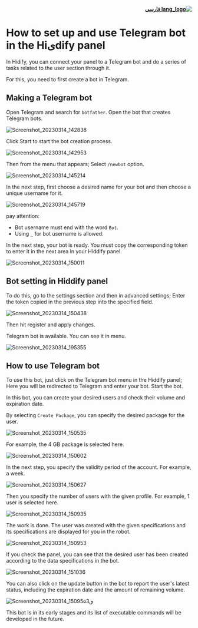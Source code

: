 <div dir="rtl">

[**![lang_logo](https://raw.githubusercontent.com/stevenrskelton/flag-icon/master/png/16/country-4x3/ir.png) فارسی**](https://github.com/hiddify/hiddify-config/wiki/%D9%86%D8%AD%D9%88%D9%87-%D8%AA%D9%86%D8%B8%DB%8C%D9%85-%D9%88-%D8%A7%D8%B3%D8%AA%D9%81%D8%A7%D8%AF%D9%87-%D8%A7%D8%B2-%D8%A8%D8%A7%D8%AA-%D8%AA%D9%84%DA%AF%D8%B1%D8%A7%D9%85-%D8%AF%D8%B1-%D9%BE%D9%86%D9%84-%D9%87%DB%8C%D8%AF%DB%8C%D9%81%D8%A7%DB%8C)
</div>

# How to set up and use Telegram bot in the Hiیdify panel
In Hidify, you can connect your panel to a Telegram bot and do a series of tasks related to the user section through it.

For this, you need to first create a bot in Telegram.

## Making a Telegram bot
Open Telegram and search for `botfather`. Open the bot that creates Telegram bots.

![Screenshot_20230314_142838](https://user-images.githubusercontent.com/125398461/225078284-c19909fb-5c03-45d4-9666-9919ae4536f4.png)

Click Start to start the bot creation process.

![Screenshot_20230314_142953](https://user-images.githubusercontent.com/125398461/225078412-8f265e5a-5931-449f-b637-7347f3fd5149.png)

Then from the menu that appears; Select `/newbot` option.

![Screenshot_20230314_145214](https://user-images.githubusercontent.com/125398461/225078637-fe42b07d-b879-4957-9cd1-e47a95d94470.png)

In the next step, first choose a desired name for your bot and then choose a unique username for it.

![Screenshot_20230314_145719](https://user-images.githubusercontent.com/125398461/225079343-e49da78f-7101-49ef-b7e0-dfa7e9739847.png)

pay attention:
* Bot username must end with the word `Bot`.
* Using `_` for bot username is allowed.

In the next step, your bot is ready. You must copy the corresponding token to enter it in the next area in your Hiddify panel.

![Screenshot_20230314_150011](https://user-images.githubusercontent.com/125398461/225080375-829cc66f-ec6d-4d23-84c4-bee1a4d662ae.png)

## Bot setting in Hiddify panel
To do this, go to the settings section and then in advanced settings; Enter the token copied in the previous step into the specified field.

![Screenshot_20230314_150438](https://user-images.githubusercontent.com/125398461/225081399-e482aeea-3983-4126-b1f3-dbc21c0e2357.png)

Then hit register and apply changes.

Telegram bot is available. You can see it in menu.

![Screenshot_20230314_195355](https://user-images.githubusercontent.com/125398461/225081321-878596ee-249a-4405-8113-848f20b50e18.png)

## How to use Telegram bot
To use this bot, just click on the Telegram bot menu in the Hiddify panel; Here you will be redirected to Telegram and enter your bot. Start the bot.

In this bot, you can create your desired users and check their volume and expiration date.

By selecting `Create Package`, you can specify the desired package for the user.

![Screenshot_20230314_150535](https://user-images.githubusercontent.com/125398461/225083746-72a5cf78-69ae-40bd-85cb-b5767c8db2a2.png)

For example, the 4 GB package is selected here.

![Screenshot_20230314_150602](https://user-images.githubusercontent.com/125398461/225083986-5c9378d5-92ee-47ab-b8ac-621250a32294.png)

In the next step, you specify the validity period of the account. For example, a week.

![Screenshot_20230314_150627](https://user-images.githubusercontent.com/125398461/225084209-6924f927-94d8-4f9a-8fe0-a459aafac120.png)

Then you specify the number of users with the given profile. For example, 1 user is selected here.

![Screenshot_20230314_150935](https://user-images.githubusercontent.com/125398461/225084343-a8763838-fa75-413e-bc7f-56a97f4075b2.png)

The work is done. The user was created with the given specifications and its specifications are displayed for you in the robot.

![Screenshot_20230314_150953](https://user-images.githubusercontent.com/125398461/225084578-c7ec0d31-42fa-4785-95fa-e3d4c9b50480.png)

If you check the panel, you can see that the desired user has been created according to the data specifications in the bot.

![Screenshot_20230314_151036](https://user-images.githubusercontent.com/125398461/225084767-bed85e02-6cbb-448d-b2a8-6eed63fcfebe.png)

You can also click on the update button in the bot to report the user's latest status, including the expiration date and the amount of remaining volume.

![Screenshot_20230314_15095ق۵3](https://user-images.githubusercontent.com/125398461/225085238-cb2b0bce-e5d3-4e83-8bdd-a5028a8135e5.png)

This bot is in its early stages and its list of executable commands will be developed in the future.

